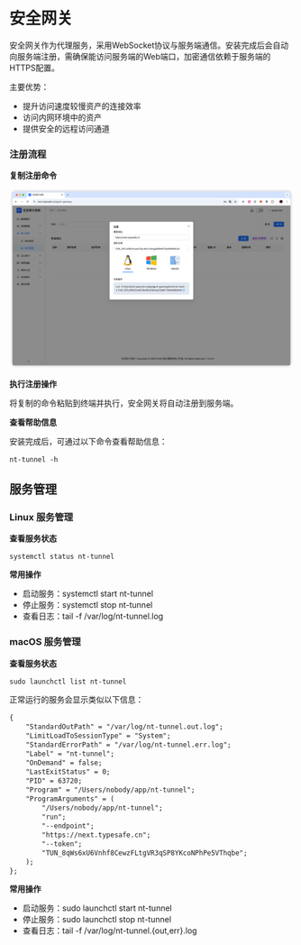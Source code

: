 # 安全网关


安全网关作为代理服务，采用WebSocket协议与服务端通信。安装完成后会自动向服务端注册，需确保能访问服务端的Web端口，加密通信依赖于服务端的HTTPS配置。

主要优势：
- 提升访问速度较慢资产的连接效率
- 访问内网环境中的资产
- 提供安全的远程访问通道


### 注册流程

**复制注册命令**

![img_1.png](images/agent-gateway.png)

**执行注册操作**

将复制的命令粘贴到终端并执行，安全网关将自动注册到服务端。

**查看帮助信息**

安装完成后，可通过以下命令查看帮助信息：
```shell
nt-tunnel -h
```

## 服务管理
### Linux 服务管理

**查看服务状态**

```shell
systemctl status nt-tunnel
```

**常用操作**

- 启动服务：systemctl start nt-tunnel
- 停止服务：systemctl stop nt-tunnel
- 查看日志：tail -f /var/log/nt-tunnel.log


### macOS 服务管理

**查看服务状态**

```shell
sudo launchctl list nt-tunnel
```

正常运行的服务会显示类似以下信息：

```shell
{
	"StandardOutPath" = "/var/log/nt-tunnel.out.log";
	"LimitLoadToSessionType" = "System";
	"StandardErrorPath" = "/var/log/nt-tunnel.err.log";
	"Label" = "nt-tunnel";
	"OnDemand" = false;
	"LastExitStatus" = 0;
	"PID" = 63720;
	"Program" = "/Users/nobody/app/nt-tunnel";
	"ProgramArguments" = (
		"/Users/nobody/app/nt-tunnel";
		"run";
		"--endpoint";
		"https://next.typesafe.cn";
		"--token";
		"TUN_8qWs6xU6Vnhf8CewzFLtgVR3qSP8YKcoNPhPe5VThqbe";
	);
};
```

**常用操作**

- 启动服务：sudo launchctl start nt-tunnel
- 停止服务：sudo launchctl stop nt-tunnel
- 查看日志：tail -f /var/log/nt-tunnel.{out,err}.log